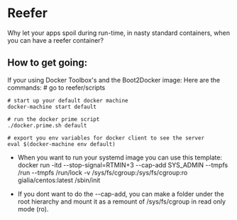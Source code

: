
Reefer
======

Why let your apps spoil during run-time, in nasty standard containers, when you can have a reefer container? 


How to get going:
-----------------

If your using Docker Toolbox's and the Boot2Docker image:
    Here are the commands:
	# go to reefer/scripts

    # start up your default docker machine
	docker-machine start default

	# run the docker prime script
	./docker.prime.sh default

	# export you env variables for docker client to see the server
	eval $(docker-machine env default)

- When you want to run your systemd image you can use this template:
		docker run -itd --stop-signal=RTMIN+3 --cap-add SYS_ADMIN --tmpfs /run --tmpfs /run/lock -v /sys/fs/cgroup:/sys/fs/cgroup:ro gialia/centos:latest /sbin/init

- If you dont want to do the --cap-add, you can make a folder under the root hierarchy and mount it as a remount of /sys/fs/cgroup in read only mode (ro). 

